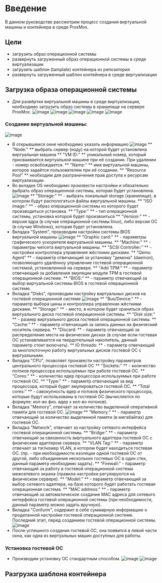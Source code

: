 # Введение
В данном руководстве рассмотрим процесс создания виртуальной машины и контейнера в среде ProxMox.

## Цели
- загрузить образ операционной системы
- развернуть загруженный образ операционной системы в среде виртуализации
- загрузить шаблон (tamplate) контейнера из репозитория
- развернуть загруженный шаблон контейнера в среде виртуализации

## Загрузка образа операционной системы
- Для развёртки виртуальной машины в среде виртуализации, необходимо загрузить образ системы в хранилище на сервере ProxMox.
![image](https://github.com/NyashMan/Proxmox/assets/1348639/c434f384-2254-4822-91a9-ee3c7e25f75d)
![image](https://github.com/NyashMan/Proxmox/assets/1348639/17166b82-ca8a-458b-aed3-ee5b4ff9e28f)
![image](https://github.com/NyashMan/Proxmox/assets/1348639/d789d017-b2bc-49b7-96c0-c0ab5d3742f9)
![image](https://github.com/NyashMan/Proxmox/assets/1348639/f80cec1a-1cf5-4582-a47d-8b54a06daa2d)
![image](https://github.com/NyashMan/Proxmox/assets/1348639/80a9dbbf-f40a-40dd-8755-f7d12a752b7a)

### Создание виртуальной машины:
![image](https://github.com/NyashMan/Proxmox/assets/1348639/2be17a51-4b1a-40a6-af56-28a17b07c4d4)
- В открывшемся окне необходимо указать информацию
![image](https://github.com/NyashMan/Proxmox/assets/1348639/84bfd5c1-802a-4187-b925-e158e7d9ba51)
** "Node:" ** выбрать сервер (ноду) на которой будет установлена виртуальная машина
** "VM ID:" ** уникальный номер, который присваивается виртуальной машине при её создании. При удалении - номер освобождается.
** "Name:" ** имя виртуальной машины, которое задаётся пользователем при её создании.
** "Resource Pool" ** необходим для разграничения прав доступа к ресурсам виртуализации.
- Во вкладке OS необходимо произвести настройки и обязательно выбрать образ операционной системы, которая будет установлена.
![image](https://github.com/NyashMan/Proxmox/assets/1348639/e2c31a8a-551a-4985-9c52-db19799c9778)
** "Storage:" ** - выбрать локальный storage (хранилище), в котором будут распологаться файлы виртуальной машины.
** "ISO image:" ** - образ операционной системы из которого будет производиться установка.
** "Type:" ** - тип операционной системы, установка которой будет произвоиться
** "Version:" ** - версия ядра (в случае операционной системы linux), либо версия ОС (в случае Windows), которая будет установлена.
- Вкладка "System", производим настройки системы BIOS виртуальной машины
![image](https://github.com/NyashMan/Proxmox/assets/1348639/253df553-3c2d-4af3-82fb-1f7769eb9d60)
** "Graphic card:" ** - параметры графического ускорителя виртуальной машины.
** "Machine:" ** - параметры чипсета виртуальной машины.
** "SCSI Controller:" ** - настройки контроллера управления жёсткими дисками.
** "Qemu Agent" ** - параметр отвечающий за установку "демона" (daemon), позволяющего удалённоу управление гостевой операционной системой, установленной на сервере.
** "Add TPM:" ** - параметр отвечающий за добавления эмуляции модуля TPM в гостевой операционной системе.
** "BIOS:" ** - параметр отвечающий за выбор виртуальной системы BIOS в гостевой операционной системе.
- Вкладка "Disks", производим настройку виртуальных дисков на гостевой операционной системе
![image](https://github.com/NyashMan/Proxmox/assets/1348639/5abd71ba-5600-4149-8928-296494049f00)
** "Bus/Device:" ** - параметр выбора шины и контроллера управления жёсткими дисками.
** "Storage:" ** - место, в котором будет храниться образ виртуального диска гостевой операционной системы.
** "Disk size:" ** - размер виртуального диска гостевой операционной системы.
** "Cache:" ** - параметр отвечающий за запись данных на физический носитель сервера.
** "Discard: ** - параметр отвечающий за распределение места на физических дисках (в случае если гостевая ОС устанавливается на твердотельный накопитель, данный параметр стоит включать).
** IO threads: ** - параметр отвечающий за многопоточную работу виртуальных дисков гостевой ОС с виртуальными.
- Вкладка "CPU", позволяет произвести настройку параметров центрального процессора гостевой ОС
** "Sockets:" ** - количество потоков процессора используемых при работе гостевой ОС.
** "Cores:" ** - количество ядер процессора используемых при работе гостевой ОС.
** "Type:" ** - параметр отвечающий за вид процессора, который будет эмулироваться гостевой ОС.
** "Total cores:" ** - савокупность ядер и потоков физического процессора, которые будут использованы в гостевой ОС (вычисляется по формуле: кол-во физ. ядер x кол-во потоков).
- Вкладка "Memory", отвечает за количество выделенной оперативной памяти для гостевой ОС.
![image](https://github.com/NyashMan/Proxmox/assets/1348639/7ab5c8d5-4b07-4cb5-80e2-23ef1a2c5739)
** "Memory:" ** - параметр отвечающий за количество выделенной памяти (в мегабайтах) для гостевой ОС.
- Вкладка "Network", отвечает за настройку сетевого интерфейса гостевой операционной системы.
** "Bridge:" ** - параметр отвечающий за связанность виртуального адаптера гостевой ОС с физическим адаптером сервера.
** "VLAN Tag:" ** - параметр отвечает за тэг/номер VLAN, в котором будет находиться гостевая ОС. (пр. - при необходимости изоляции одной гостевой ОС от другой, либо объединения нескольких гостевых ОС в один стек, данный параметр необходимо задать).
** "Firewall:" - параметр отвечающий за работу в гостевой операционной система межсетевого экрана (правила настройки регулируются на физическом сервере).
** "Model:" ** - параметр отвечающий за выбор сетевого адаптера, на базе которого будет работать гостевая операционная система.
** "MAC address:" ** - параметр отвечающий за автоматическое создание MAC адреса для сетевого интерфейса гостевой операционной системы (при необходимости, данный параметр можно задать вручную).
- Вкладка "Confurm", содержит в себе суммарную информацию о проделанной настройке гостевой операционной системе. Последний этап, перед созданием гостевой операционной системы.
![image](https://github.com/NyashMan/Proxmox/assets/1348639/18b7a6cd-d737-4019-adab-c1375bddddbf)
- После успешного создания гостевой ОС, она появится в левой части окна, как одна из виртуальных машин доступных для работы.
### Установка гостевой ОС
- Производим установку ОС стандартным способом.
![image](https://github.com/NyashMan/Proxmox/assets/1348639/07d0b3c0-7ba0-4807-ba05-606e251a74c8)
![image](https://github.com/NyashMan/Proxmox/assets/1348639/f32e4664-69e0-4f2e-b68b-f186fed5b3c5)

## Разгрузка шаблона контейнера
